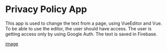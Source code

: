 # Privacy Policy App

This app is used to change the text from a page, using VueEditor and Vue. To be able to use the editor, the user should have access. The user is getting access only by using Google Auth. The text is saved in Firebase. 

[image](https://raw.githubusercontent.com/raulbanut/privacy-policy-app/master/Flow%20Privacy%20App.png)
